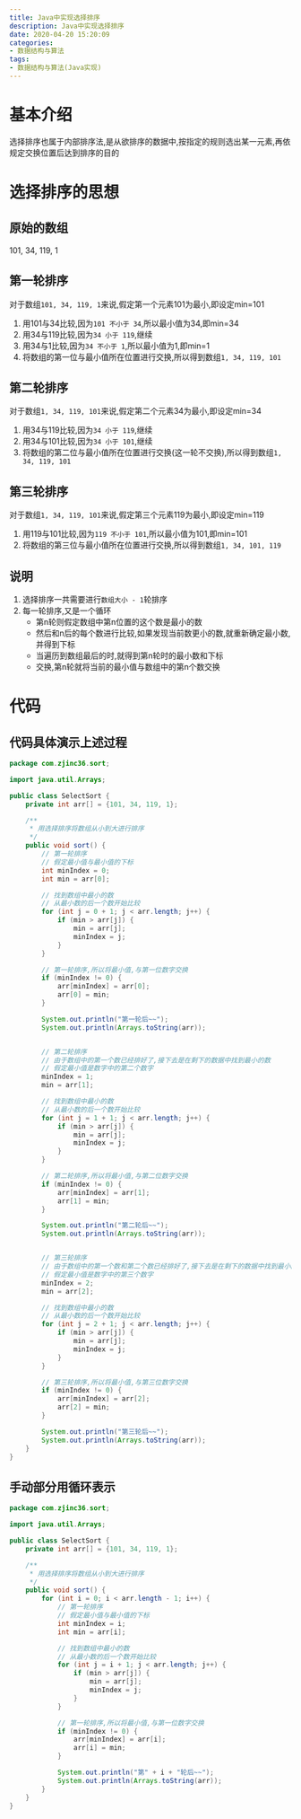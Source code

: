 ```yaml
---
title: Java中实现选择排序
description: Java中实现选择排序
date: 2020-04-20 15:20:09
categories:
- 数据结构与算法
tags:
- 数据结构与算法(Java实现)
---
```

#   基本介绍
选择排序也属于内部排序法,是从欲排序的数据中,按指定的规则选出某一元素,再依规定交换位置后达到排序的目的

#   选择排序的思想
## 	原始的数组
101, 34, 119, 1
## 	第一轮排序
对于数组`101, 34, 119, 1`来说,假定第一个元素101为最小,即设定min=101
1. 	用101与34比较,因为`101 不小于 34`,所以最小值为34,即min=34
2. 	用34与119比较,因为`34 小于 119`,继续
3. 	用34与1比较,因为`34 不小于 1`,所以最小值为1,即min=1
4. 	将数组的第一位与最小值所在位置进行交换,所以得到数组`1, 34, 119, 101`

## 	第二轮排序
对于数组`1, 34, 119, 101`来说,假定第二个元素34为最小,即设定min=34
1. 	用34与119比较,因为`34 小于 119`,继续
2. 	用34与101比较,因为`34 小于 101`,继续
3. 	将数组的第二位与最小值所在位置进行交换(这一轮不交换),所以得到数组`1, 34, 119, 101`

## 	第三轮排序
对于数组`1, 34, 119, 101`来说,假定第三个元素119为最小,即设定min=119
1. 	用119与101比较,因为`119 不小于 101`,所以最小值为101,即min=101
3. 	将数组的第三位与最小值所在位置进行交换,所以得到数组`1, 34, 101, 119`

## 	说明
1.  选择排序一共需要进行`数组大小 - 1`轮排序
2.  每一轮排序,又是一个循环
    -   第n轮则假定数组中第n位置的这个数是最小的数
    -   然后和n后的每个数进行比较,如果发现当前数更小的数,就重新确定最小数,并得到下标
    -   当遍历到数组最后的时,就得到第n轮时的最小数和下标
    -   交换,第n轮就将当前的最小值与数组中的第n个数交换

#   代码
##  代码具体演示上述过程
```JAVA
package com.zjinc36.sort;

import java.util.Arrays;

public class SelectSort {
	private int arr[] = {101, 34, 119, 1};

	/**
	 * 用选择排序将数组从小到大进行排序
	 */
	public void sort() {
		// 第一轮排序
		// 假定最小值与最小值的下标
		int minIndex = 0;
		int min = arr[0];

		// 找到数组中最小的数
		// 从最小数的后一个数开始比较
		for (int j = 0 + 1; j < arr.length; j++) {
			if (min > arr[j]) {
				min = arr[j];
				minIndex = j;
			}
		}

		// 第一轮排序,所以将最小值,与第一位数字交换
		if (minIndex != 0) {
			arr[minIndex] = arr[0];
			arr[0] = min;
		}

		System.out.println("第一轮后~~");
		System.out.println(Arrays.toString(arr));


		// 第二轮排序
		// 由于数组中的第一个数已经排好了,接下去是在剩下的数据中找到最小的数
		// 假定最小值是数字中的第二个数字
		minIndex = 1;
		min = arr[1];

		// 找到数组中最小的数
		// 从最小数的后一个数开始比较
		for (int j = 1 + 1; j < arr.length; j++) {
			if (min > arr[j]) {
				min = arr[j];
				minIndex = j;
			}
		}

		// 第二轮排序,所以将最小值,与第二位数字交换
		if (minIndex != 0) {
			arr[minIndex] = arr[1];
			arr[1] = min;
		}

		System.out.println("第二轮后~~");
		System.out.println(Arrays.toString(arr));


		// 第三轮排序
		// 由于数组中的第一个数和第二个数已经排好了,接下去是在剩下的数据中找到最小的数
		// 假定最小值是数字中的第三个数字
		minIndex = 2;
		min = arr[2];

		// 找到数组中最小的数
		// 从最小数的后一个数开始比较
		for (int j = 2 + 1; j < arr.length; j++) {
			if (min > arr[j]) {
				min = arr[j];
				minIndex = j;
			}
		}

		// 第三轮排序,所以将最小值,与第三位数字交换
		if (minIndex != 0) {
			arr[minIndex] = arr[2];
			arr[2] = min;
		}

		System.out.println("第三轮后~~");
		System.out.println(Arrays.toString(arr));
	}
}
```

##	手动部分用循环表示
```JAVA
package com.zjinc36.sort;

import java.util.Arrays;

public class SelectSort {
	private int arr[] = {101, 34, 119, 1};

	/**
	 * 用选择排序将数组从小到大进行排序
	 */
	public void sort() {
		for (int i = 0; i < arr.length - 1; i++) {
			// 第一轮排序
			// 假定最小值与最小值的下标
			int minIndex = i;
			int min = arr[i];

			// 找到数组中最小的数
			// 从最小数的后一个数开始比较
			for (int j = i + 1; j < arr.length; j++) {
				if (min > arr[j]) {
					min = arr[j];
					minIndex = j;
				}
			}

			// 第一轮排序,所以将最小值,与第一位数字交换
			if (minIndex != 0) {
				arr[minIndex] = arr[i];
				arr[i] = min;
			}

			System.out.println("第" + i + "轮后~~");
			System.out.println(Arrays.toString(arr));
		}
	}
}
```
